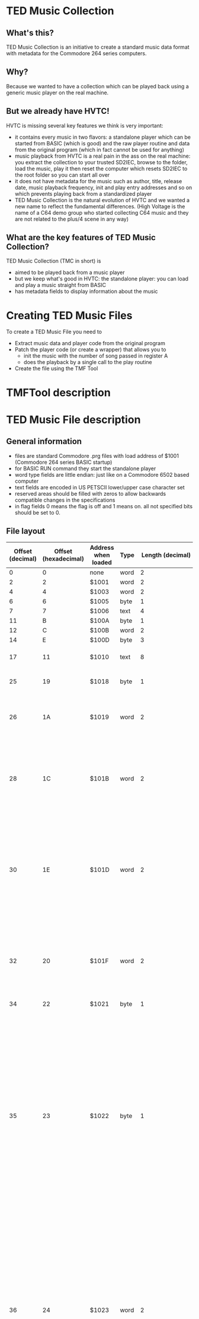 # TED Music Collection
## What's this?
TED Music Collection is an initiative to create a standard music data format with metadata for the Commodore 264 series computers.
## Why?
Because we wanted to have a collection which can be played back using a generic music player on the real machine.
## But we already have HVTC!
HVTC is missing several key features we think is very important:
* it contains every music in two flavors: a standalone player which can be started from BASIC (which is good) and the raw player routine and data from the original program (which in fact cannot be used for anything)
* music playback from HVTC is a real pain in the ass on the real machine: you extract the collection to your trusted SD2IEC, browse to the folder, load the music, play it then reset the computer which resets SD2IEC to the root folder so you can start all over
* it does not have metadata for the music such as author, title, release date, music playback frequency, init and play entry addresses and so on which prevents playing back from a standardized player
* TED Music Collection is the natural evolution of HVTC and we wanted a new name to reflect the fundamental differences. (High Voltage is the name of a C64 demo group who started collecting C64 music and they are not related to the plus/4 scene in any way)
## What are the key features of TED Music Collection? 
TED Music Collection (TMC in short) is
* aimed to be played back from a music player
* but we keep what's good in HVTC: the standalone player: you can load and play a music straight from BASIC
* has metadata fields to display information about the music
# Creating TED Music Files
To create a TED Music File you need to

* Extract music data and player code from the original program
* Patch the player code (or create a wrapper) that allows you to
  * init the music with the number of song passed in register A
  * does the playback by a single call to the play routine
* Create the file using the TMF Tool
# TMFTool description
# TED Music File description
## General information
* files are standard Commodore .prg files with load address of $1001 (Commodore 264 series BASIC startup)
* for BASIC RUN command they start the standalone player
* word type fields are little endian: just like on a Commodore 6502 based computer
* text fields are encoded in US PETSCII lower/upper case character set
* reserved areas should be filled with zeros to allow backwards compatible changes in the specifications
* in flag fields 0 means the flag is off and 1 means on. all not specified bits should be set to 0.
## File layout
|Offset (decimal)|Offset (hexadecimal)|Address when loaded|Type|Length (decimal)|Name|Mandatory|Value|Remarks|
|-|-|-|-|-|-|-|-|-|
|0|0|none|word|2|loadaddress|yes|$1001|not checked|
|2|2|$1001|word|2|basicnextline|yes|$100b|not checked|
|4|4|$1003|word|2|basiclinenumber|yes|2020|not checked|
|6|6|$1005|byte|1|basicsys|yes|$9e|not checked|
|7|7|$1006|text|4|basicsysparam|yes|4352|not checked|
|11|B|$100A|byte|1|basiclineend|yes|0|not checked|
|12|C|$100B|word|2|basicend|yes|$0000|not checked|
|14|E|$100D|byte|3||yes||filler|
|17|11|$1010|text|8|signature|yes|$54 $45 $44 $4d $55 $53 $49 $43|„tedmusic”|
|25|19|$1018|byte|1|version|yes|0|0: Preliminary specification version|
|26|1A|$1019|word|2|dataoffset|yes||The offset where song data starts from the beginning of the file (load address included)|
|28|1C|$101B|word|2|dataaddress|yes||This is the memory address where the real music data should be loaded (in case of BASIC load this is the address where the music should be relocated to)|
|30|1E|$101D|word|2|initaddress|yes||The address of the routine which can be called to start a song. The number of the song is passed in register A.<br/>The init must not change interrupt enable ($ff0a) register and interrupt vectors (neither $0314 nor $fffe)|
|32|20|$101F|word|2|playaddress|yes||The address of the routine which can be called to play the song. CPU I flag should not be manipulated and interrupt request ($ff09) must not be acknowledged|
|34|22|$1021|byte|1|numberofsongs|yes|||
|35|23|$1022|byte|1|timing|yes|<ul><li>0: PAL VBlank (50Hz),</li><li>1: NTSC VBlank (60Hz),</li><li>2: PAL timer1 value in next field,</li><li>3: NTSC timer1 value in next field,</li><li>4: PAL timer1 value set by init routine,</li><li>5: NTSC timer1 value set by init routine</li><li>6: PAL 2x</li><li>7: NTSC 2x</li></ul>|Value 4 and 5 should be avoided whenever possible because it prevents playing back PAL music on NTSC machines and vice versa.|
|36|24|$1023|word|2|timer1value|no||<p>The value put in TED timer#1</p> <p>Special timer values:</p> <ul> <li>PAL 1/frame (VBlank, 1x): 17784</li> <li>PAL 2/frame (2x): 8892</li> <li>PAL 4/frame (4x): 4446</li> <li>NTSC 1/frame: 14934</li> <li>NTSC 2/frame: 7467</li> <li>NTSC 4/frame: 3734</li> </ul>|
|38|26|$1025|byte|1|songflags|yes|<ul> <li>Bit 0: screen turned off during playback</li> <li>Bit 1: uses SID</li> <li>Bit 2: uses DigiBlaster</li> <li>Bit 3: uses AY (DIGIMUZ)</li> <li>Bit 4: uses FM</li><li>Bit 5: SID is used at C64 frequency</li></ul>|Screen can be turned of during playback but the song still should handle interrupts gracefully.<br/>Music should indicate the used additional sound sources in order to allow music players to mute them after playback|
|39|27|$1026|byte|1|fileflags|yes|<ul> <li>Bit 0: file has song duration block</li> </ul>||
|40|28|$1027|word|2|durationoffset|no||Offset of duration block if present|
|42|2A|$1029|byte|23|reserved|no||Reserved for future use (padding to align text field to addresses dividable by $10)|
|65|41|$1040|text|32|title|yes|||
|97|61|$1060|text|32|author|no|||
|129|81|$1080|text|32|released|no|||
|161|A1|$10A0|text|32|tracker|no||Name of the tracker/composer used to create song|
|193|C1|$10C0|byte|64||yes||Reserved for future use|
|257|101|$1100|||player|yes||A built-in player (and optional relocator) routine that allows playing the music on a 264 series machine after a BASIC DLOAD|
||durationoffset||word|2*numberofsongs|durationblock|no||An optional array of words for every song in the file. The durations are stored in seconds and rounded up (for example 1 minute 3.2 seconds should be stored as 64)|
||dataoffset||||data|yes||The music data|
